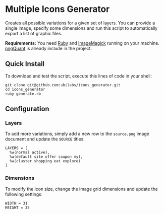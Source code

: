 # Multiple Icons Generator #

Creates all possible variations for a given set of layers. You can provide a single image, specify some dimensions and run this script to automatically export a list of graphic files.

**Requirements:** You need [Ruby](http://www.ruby-lang.org/) and [ImageMagick](http://www.imagemagick.org) running on your machine. [pngQuant](http://pornel.net/pngquant) is already include in the project.

## Quick Install ##

To download and test the script, execute this lines of code in your shell:

    git clone git@github.com:ubilabs/icons_generator.git 
    cd icons_generator
    ruby generate.rb

## Configuration ##

### Layers ###

To add more variations, simply add a new row to the `source.png` image document and update the `SOURCE` titles:

    LAYERS = [
      %w(normal active),
      %w(default site offer coupon my),
      %w(cluster shopping eat explore)
    ]

### Dimensions ###

To modify the icon size, change the image grid dimensions and update the following settings:

    WIDTH = 31
    HEIGHT = 35
